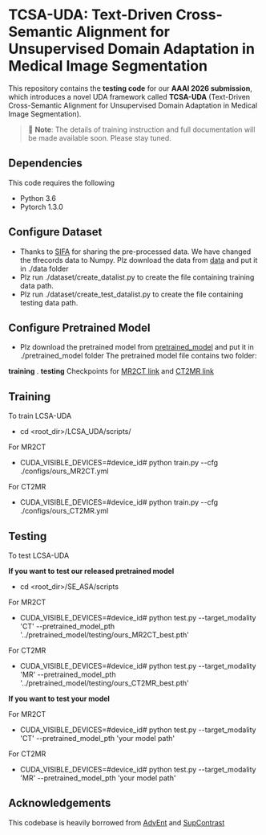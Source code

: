 
# TCSA-UDA: Text-Driven Cross-Semantic Alignment for Unsupervised Domain Adaptation in Medical Image Segmentation

This repository contains the **testing code** for our **AAAI 2026 submission**, which introduces a novel UDA framework called **TCSA-UDA** (Text-Driven Cross-Semantic Alignment for Unsupervised Domain Adaptation in Medical Image Segmentation). 



> 🚧 **Note**: The details of training instruction and full documentation will be made available soon. Please stay tuned.

## Dependencies
This code requires the following
* Python 3.6
* Pytorch 1.3.0

## Configure Dataset
* Thanks to [SIFA](https://github.com/cchen-cc/SIFA) for sharing the pre-processed data. We have changed the tfrecords data to Numpy. 
Plz download the data from [data](https://drive.google.com/drive/folders/1UFqj18A4vuoknldoqAkg9tx7S6CUjxRL?usp=sharing) and put it in ./data folder
* Plz run ./dataset/create_datalist.py to create the file containing training data path.
* Plz run ./dataset/create_test_datalist.py to create the file containing testing data path.

## Configure Pretrained Model
* Plz download the pretrained model from [pretrained_model](https://drive.google.com/drive/folders/1UFqj18A4vuoknldoqAkg9tx7S6CUjxRL) and put it in ./pretrained_model folder
The pretrained model file contains two folder:

**training** .
**testing**  Checkpoints for [MR2CT link](https://drive.usercontent.google.com/download?id=1UoRXtWvF0CxXgxSwM5EoGm0lnZBSifm8&export=download)  and [CT2MR link](https://drive.usercontent.google.com/download?id=1denpk8V04G8ot7rC5wSTRTAqz-C9voQW&export=download)


## Training

To train LCSA-UDA

* cd <root_dir>/LCSA_UDA/scripts/

For MR2CT
* CUDA_VISIBLE_DEVICES=#device_id# python train.py --cfg ./configs/ours_MR2CT.yml

For CT2MR
* CUDA_VISIBLE_DEVICES=#device_id# python train.py --cfg ./configs/ours_CT2MR.yml

## Testing

To test LCSA-UDA

**If you want to test our released pretrained model**

* cd <root_dir>/SE_ASA/scripts

For MR2CT
* CUDA_VISIBLE_DEVICES=#device_id# python test.py --target_modality 'CT' --pretrained_model_pth '../pretrained_model/testing/ours_MR2CT_best.pth'

For CT2MR
* CUDA_VISIBLE_DEVICES=#device_id# python test.py --target_modality 'MR' --pretrained_model_pth '../pretrained_model/testing/ours_CT2MR_best.pth'

**If you want to test your model**

For MR2CT
* CUDA_VISIBLE_DEVICES=#device_id# python test.py --target_modality 'CT' --pretrained_model_pth 'your model path'

For CT2MR
* CUDA_VISIBLE_DEVICES=#device_id# python test.py --target_modality 'MR' --pretrained_model_pth 'your model path'


## Acknowledgements
This codebase is heavily borrowed from [AdvEnt](https://github.com/valeoai/ADVENT) and [SupContrast](https://github.com/HobbitLong/SupContrast)

